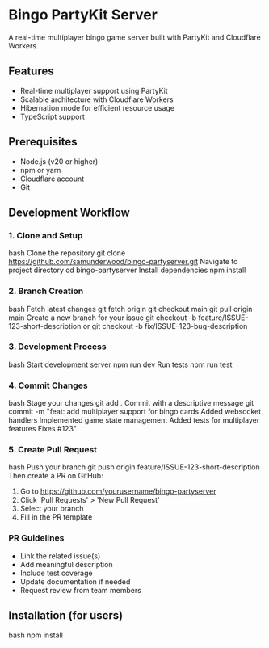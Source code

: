 # Bingo PartyKit Server

A real-time multiplayer bingo game server built with PartyKit and Cloudflare Workers.

## Features

- Real-time multiplayer support using PartyKit
- Scalable architecture with Cloudflare Workers
- Hibernation mode for efficient resource usage
- TypeScript support

## Prerequisites

- Node.js (v20 or higher)
- npm or yarn
- Cloudflare account
- Git

## Development Workflow

### 1. Clone and Setup

bash
Clone the repository
git clone https://github.com/samunderwood/bingo-partyserver.git
Navigate to project directory
cd bingo-partyserver
Install dependencies
npm install

### 2. Branch Creation

bash
Fetch latest changes
git fetch origin
git checkout main
git pull origin main
Create a new branch for your issue
git checkout -b feature/ISSUE-123-short-description
or
git checkout -b fix/ISSUE-123-bug-description

### 3. Development Process

bash
Start development server
npm run dev
Run tests
npm run test

### 4. Commit Changes

bash
Stage your changes
git add .
Commit with a descriptive message
git commit -m "feat: add multiplayer support for bingo cards
Added websocket handlers
Implemented game state management
Added tests for multiplayer features
Fixes #123"

### 5. Create Pull Request

bash
Push your branch
git push origin feature/ISSUE-123-short-description
Then create a PR on GitHub:

1. Go to https://github.com/yourusername/bingo-partyserver
2. Click 'Pull Requests' > 'New Pull Request'
3. Select your branch
4. Fill in the PR template

### PR Guidelines

- Link the related issue(s)
- Add meaningful description
- Include test coverage
- Update documentation if needed
- Request review from team members

## Installation (for users)

bash
npm install
